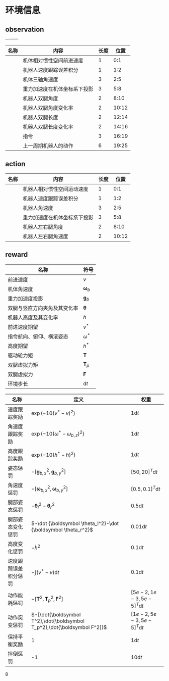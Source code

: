 # 环境信息

## observation

<img src="http://hongxiwong-pic.oss-cn-beijing.aliyuncs.com/img/image-20220408162947666.png" alt="image-20220408162947666" style="zoom:20%;" />

| 名称 | 内容                         | 长度 | 位置  |
| ---- | ---------------------------- | ---- | ----- |
|      | 机体相对惯性空间前进速度     | 1    | 0:1   |
|      | 机器人速度跟踪误差积分       | 1    | 1:2   |
|      | 机体三轴角速度               | 3    | 2:5   |
|      | 重力加速度在机体坐标系下投影 | 3    | 5:8   |
|      | 机器人双腿角度               | 2    | 8:10  |
|      | 机器人双腿角度变化率         | 2    | 10:12 |
|      | 机器人双腿长度               | 2    | 12:14 |
|      | 机器人双腿长度变化率         | 2    | 14:16 |
|      | 指令                         | 3    | 16:19 |
|      | 上一周期机器人的动作         | 6    | 19:25 |

## action

| 名称 | 内容                         | 长度 | 位置  |
| ---- | ---------------------------- | ---- | ----- |
|      | 机器人相对惯性空间运动速度   | 1    | 0:1   |
|      | 机器人速度跟踪误差积分       | 1    | 1:2   |
|      | 机器人角速度                 | 3    | 2:5   |
|      | 重力加速度在机体坐标系下投影 | 3    | 5:8   |
|      | 机器人左右腿角度             | 2    | 8:10  |
|      | 机器人左右腿角速度           | 2    | 10:12 |

## reward

| 名称                         | 符号                   |
| ---------------------------- | ---------------------- |
| 前进速度                     | $v$                    |
| 机体角速度                   | $\boldsymbol \omega_b$ |
| 重力加速度投影               | $\boldsymbol g_b$      |
| 双腿与竖直方向夹角及其变化率 | $\boldsymbol \theta$   |
| 机器人高度及其变化率         | $h$                    |
| 前进速度期望                 | $v^*$                  |
| 指令航向、俯仰、横滚姿态     | $\omega^*$             |
| 高度期望                     | $h^*$                  |
| 驱动轮力矩                   | $\boldsymbol T$        |
| 双腿虚拟力矩                 | $\boldsymbol T_p$      |
| 双腿虚拟力                   | $\boldsymbol F$        |
| 环境步长                     | $\mathrm dt$           |

| 名称                 | 定义                                                         | 权重                           |
| -------------------- | ------------------------------------------------------------ | ------------------------------ |
| 速度跟踪奖励         | $\exp\left(-10(v^*-v)^2\right)$                              | $1\mathrm dt$                  |
| 角速度跟踪奖励       | $\exp\left(-10(\omega^*-\omega_{b,z})^2\right)$              | $1\mathrm dt$                  |
| 高度跟踪奖励         | $\exp\left(-10(h^*-h)^2\right)$                              | $1\mathrm dt$                  |
| 姿态惩罚             | $-[\boldsymbol g_{b,x}^2,\boldsymbol g_{b,y}^2]$             | $[50,20]^T\mathrm dt$          |
| 角速度惩罚           | $-[\boldsymbol \omega_{b,x}^2,\boldsymbol \omega_{b,y}^2]$   | $[0.5,0.1]^T\mathrm dt$        |
| 腿部姿态惩罚         | $-\boldsymbol \theta_l^2-\boldsymbol \theta_r^2$             | $0.5\mathrm dt$                |
| 腿部姿态变化惩罚     | $-\dot {\boldsymbol \theta_l^2}-\dot {\boldsymbol \theta_r^2}$ | $0.01\mathrm dt$               |
| 高度变化惩罚         | $-\dot h^2$                                                  | $0.1\mathrm dt$                |
| 速度跟踪误差积分惩罚 | $-\int (v^*-v)\mathrm dt$                                    | $0.1\mathrm dt$                |
| 动作能耗惩罚         | $-[\boldsymbol T^2,\boldsymbol T_p^2,\boldsymbol F^2]$       | $[5e-2,1e-3,5e-5]^T\mathrm dt$ |
| 动作突变惩罚         | $-[\dot{\boldsymbol T^2},\dot{\boldsymbol T_p^2},\dot{\boldsymbol F^2]}$ | $[1e-2,5e-3,5e-5]^T\mathrm dt$ |
| 保持平衡奖励         | 1                                                            | $1\mathrm dt$                  |
| 摔倒惩罚             | -1                                                           | $10\mathrm dt$                 |

8
